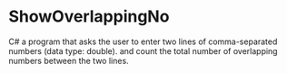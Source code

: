 # ShowOverlappingNo
C#  a program that asks the user to enter two lines of comma-separated numbers (data type: double). and count the total number of overlapping numbers between the two lines.
